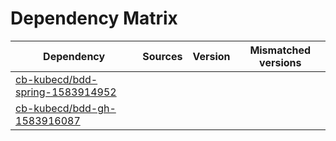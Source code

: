 # Dependency Matrix

Dependency | Sources | Version | Mismatched versions
---------- | ------- | ------- | -------------------
[cb-kubecd/bdd-spring-1583914952](https://github.com/cb-kubecd/bdd-spring-1583914952.git) |  | []() | 
[cb-kubecd/bdd-gh-1583916087](https://github.com/cb-kubecd/bdd-gh-1583916087.git) |  | []() | 
